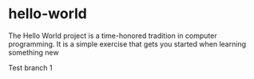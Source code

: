 # hello-world
The Hello World project is a time-honored tradition in computer programming. It is a simple exercise that gets you started when learning something new

Test branch 1 
